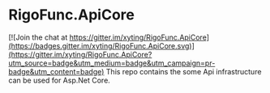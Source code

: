 # RigoFunc.ApiCore

[![Join the chat at https://gitter.im/xyting/RigoFunc.ApiCore](https://badges.gitter.im/xyting/RigoFunc.ApiCore.svg)](https://gitter.im/xyting/RigoFunc.ApiCore?utm_source=badge&utm_medium=badge&utm_campaign=pr-badge&utm_content=badge)
This repo contains the some Api infrastructure can be used for Asp.Net Core.
